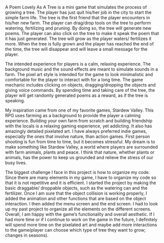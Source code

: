 
A Poem Lovely As A Tree is a mini game that simulates the process of growing a tree. The player has just quit his/her job in the city to start the simple farm life. The tree is the first friend that the player encounters in his/her new farm. The player can drag/drop tools on the tree to perform watering, fertilizing and pruning. By doing so, the tree will generate new poems. The player can also click on the tree to make it speak the poem that it has just generated. The tree will grow as the player waters/ fertilizes it more. When the tree is fully grown and the player has reached the end of the time, the tree will disappear and will leave a small message for the player.

The intended experience for players is a calm, relaxing experience. The background music and the sound effects are meant to simulate sounds in a farm. The pixel art style is intended for the game to look minimalistic and comfortable for the player to interact with for a long time. The game mechanic includes clicking on objects, dragging/dropping the objects and giving voice commands. By spending time and taking care of the tree, the player will get randomly generated poems as a reward, as if the tree is speaking.

My inspiration came from one of my favorite games, Stardew Valley. This RPG uses farming as a background to provide the player a calming experience. Building your own farm from scratch and building friendship with the locals is a relaxing gaming experience, yet addicting. It also has amazingly detailed pixelated art. I have always preferred indie games, especially the ones that involve nature, than action games. First person shooting is fun from time to time, but it becomes stressful. My dream is to make something like Stardew Valley, a world where players are surrounded with farm animals, plants and peace. I think that nature, whether plants or animals, has the power to keep us grounded and relieve the stress of our busy lives.

The biggest challenge I face in this project is how to organize my code. Since there are many elements in my game, I have to organize my code so that it is not repetitive and it is efficient. I started the project by making the basic draggable/ droppable objects, such as the watering can and the fertilizer. Once I am sure that the object collision is working properly, I added the animation and other functions that are based on the object interaction. I then added the menu screen and the end screen. I had to look up my past project to organize all the elements on the different screens. Overall, I am happy with the game’s functionality and overall aesthetic. If I had more time or if I continue to work on the game in the future, I definitely will spend more time on the pixelated art and maybe add more interactions to the game(player can choose which type of tree they want to grow; changes in seasons).
